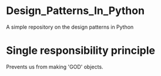 # Design_Patterns_In_Python
A simple repository on the design patterns in Python

# Single responsibility principle
Prevents us from making 'GOD' objects.